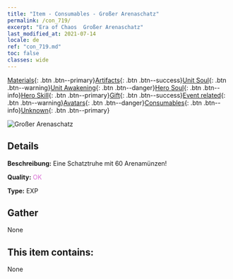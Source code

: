 ```yaml
---
title: "Item - Consumables - Großer Arenaschatz"
permalink: /con_719/
excerpt: "Era of Chaos  Großer Arenaschatz"
last_modified_at: 2021-07-14
locale: de
ref: "con_719.md"
toc: false
classes: wide
---
```

 [Materials](/ItemsDE/){: .btn .btn--primary}[Artifacts](/ItemsDE/Artifacts/){: .btn .btn--success}[Unit Soul](/ItemsDE/UnitSoul/){: .btn .btn--warning}[Unit Awakening](/ItemsDE/UnitAwakening/){: .btn .btn--danger}[Hero Soul](/ItemsDE/HeroSoul/){: .btn .btn--info}[Hero Skill](/ItemsDE/HeroSkill/){: .btn .btn--primary}[Gift](/ItemsDE/Gift/){: .btn .btn--success}[Event related](/ItemsDE/Events/){: .btn .btn--warning}[Avatars](/ItemsDE/Avatars/){: .btn .btn--danger}[Consumables](/ItemsDE/Consumables/){: .btn .btn--info}[Unknown](/ItemsDE/Unknown/){: .btn .btn--primary}

 ![Großer Arenaschatz](/images/t/i_504.png)

## Details
 **Beschreibung:** Eine Schatztruhe mit 60 Arenamünzen!

 **Quality:** <span style="color: #DA70D6">OK</span>

 **Type:** EXP

## Gather

  None

## This item contains:

  None

